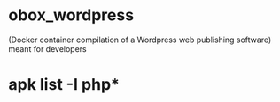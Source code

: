 # obox_wordpress
(Docker container compilation of a Wordpress web publishing software) meant for developers

# apk list -I php*
